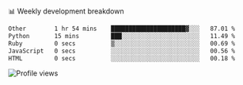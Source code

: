 
📊 Weekly development breakdown
<!--START_SECTION:waka-->

```txt
Other        1 hr 54 mins    █████████████████████▓░░░   87.01 %
Python       15 mins         ███░░░░░░░░░░░░░░░░░░░░░░   11.49 %
Ruby         0 secs          ▒░░░░░░░░░░░░░░░░░░░░░░░░   00.69 %
JavaScript   0 secs          ░░░░░░░░░░░░░░░░░░░░░░░░░   00.56 %
HTML         0 secs          ░░░░░░░░░░░░░░░░░░░░░░░░░   00.18 %
```

<!--END_SECTION:waka-->

<img src="https://gpvc.arturio.dev/iqbalfasri" alt="Profile views"/>
